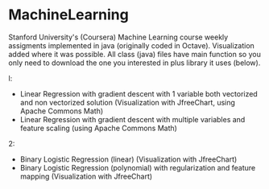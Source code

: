 # MachineLearning

Stanford University's (Coursera) Machine Learning course weekly assigments implemented in java (originally coded in Octave).
Visualization added where it was possible.
All class (java) files have main function so you only need to download the one you interested in plus library it uses (below).

l: 
- Linear Regression with gradient descent with 1 variable both vectorized and non vectorized solution (Visualization with JfreeChart, using Apache Commons Math)
- Linear Regression with gradient descent with multiple variables and feature scaling (using Apache Commons Math)

2:
- Binary Logistic Regression (linear) (Visualization with JfreeChart)
- Binary Logistic Regression (polynomial) with regularization and feature mapping (Visualization with JfreeChart)

